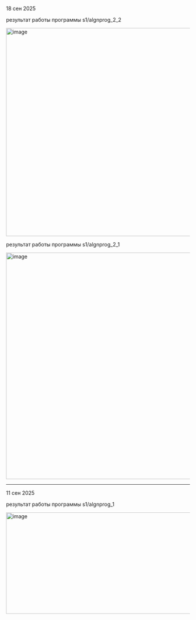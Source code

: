 18 сен 2025

результат работы программы s1/algnprog_2_2

<img width="619" height="569" alt="image" src="https://github.com/user-attachments/assets/3291dacc-8846-4c22-8bb1-e27c95d9a03b" />

результат работы программы s1/algnprog_2_1

<img width="667" height="619" alt="image" src="https://github.com/user-attachments/assets/b2e78414-cab0-412d-9cff-f7839f1e6582" />

__________________________________________________

11 сен 2025

результат работы программы s1/algnprog_1

<img width="720" height="277" alt="image" src="https://github.com/user-attachments/assets/8665f31e-35d1-45d6-ac83-db68bbf3db91" />
